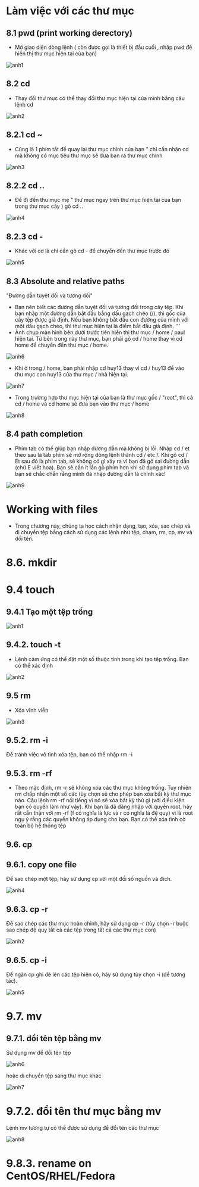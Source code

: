 
# Làm việc với các thư mục
 ## 8.1 pwd (print working derectory)
- Mở giao diện dòng lệnh ( còn được gọi là thiết bị đầu cuối , nhập pwd để hiển thị thư mục hiện tại của bạn)

![anh1](https://image.prntscr.com/image/PND41w1DSISH6TkRp7UPIQ.png)

## 8.2 cd
- Thay đổi thư mục
có thể thay đổi thư mục hiện tại của mình bằng câu lệnh cd 

![anh2](https://image.prntscr.com/image/TxJiaJigQyyqRApgSIofMg.png)

## 8.2.1 cd ~
- Cũng là 1 phím tắt để quay lại thư mục chính của bạn " chỉ cần nhận cd mà không có mục tiêu thư mục sẽ đưa bạn ra thư mục chính

![anh3](https://image.prntscr.com/image/UbzK3fHlR0K3t0_Cwi6e9A.png)

## 8.2.2 cd ..
- Để đi đến thu mục mẹ " thư mục ngay trên thư mục hiện tại của bạn trong thư mục cây ) gõ cd ..

![anh4](https://image.prntscr.com/image/mTkPIKbnTcKFWD6561K9Tw.png)

## 8.2.3 cd -
- Khác với cd là chỉ cần gõ cd - để chuyển đến thư mục trước đó 

![anh5](https://image.prntscr.com/image/9RPPwUgBR9Ollpmx7NLEjQ.png)

## 8.3 Absolute and relative paths
"Đường dẫn tuyệt đối và tương đối"
- Bạn nên biết các đường dẫn tuyệt đối và tương đối trong cây tệp. Khi bạn nhập một đường dẫn
bắt đầu bằng dấu gạch chéo (/), thì gốc của cây tệp được giả định. Nếu bạn không bắt đầu con đường của mình
với một dấu gạch chéo, thì thư mục hiện tại là điểm bắt đầu giả định.
'''
- Ảnh chụp màn hình bên dưới trước tiên hiển thị thư mục / home / paul hiện tại. Từ bên trong này
thư mục, bạn phải gõ cd / home thay vì cd home để chuyển đến thư mục / home.

![anh6](https://image.prntscr.com/image/7Vncn7-hTpqkmHFNaFeeNg.png)

- Khi ở trong / home, bạn phải nhập cd huy13 thay vì cd / huy13 để vào thư mục con huy13 của thư mục / nhà hiện tại.

![anh7](https://image.prntscr.com/image/O_HkL8jCS7m-XrralLaLgg.png)

- Trong trường hợp thư mục hiện tại của bạn là thư mục gốc / "root", thì cả cd / home và cd home sẽ đưa bạn vào thư mục / home

![anh8](https://image.prntscr.com/image/lqT8arGhQtGM7dpqXNZVkQ.png)

## 8.4 path completion

- Phím tab có thể giúp bạn nhập đường dẫn mà không bị lỗi. Nhập cd / et theo sau là tab
phím sẽ mở rộng dòng lệnh thành cd / etc /. Khi gõ cd / Et sau đó là phím tab,
sẽ không có gì xảy ra vì bạn đã gõ sai đường dẫn (chữ E viết hoa).
Bạn sẽ cần ít lần gõ phím hơn khi sử dụng phím tab và bạn sẽ chắc chắn rằng mình đã nhập
đường dẫn là chính xác!

![anh9](https://image.prntscr.com/image/uXsUivsOSZq6iquHZLQZew.png)

#     Working with files
- Trong chương này, chúng ta học cách nhận dạng, tạo, xóa, sao chép và di chuyển tệp bằng cách sử dụng
các lệnh như tệp, chạm, rm, cp, mv và đổi tên.

# 8.6. mkdir

# 9.4 touch
## 9.4.1 Tạo một tệp trống

![anh1](https://image.prntscr.com/image/lf-j9UK2TJez_Z5muzhqCA.png)

## 9.4.2. touch -t
- Lệnh cảm ứng có thể đặt một số thuộc tính trong khi tạo tệp trống. Bạn có thể xác định

![anh2](https://image.prntscr.com/image/WjxZFQpES0eDc_xrUtAMgg.png)

## 9.5 rm
- Xóa vĩnh viễn 

![anh3](https://image.prntscr.com/image/R5ct4PxfTAWQEhZChNkttg.png)

## 9.5.2. rm -i
Để tránh việc vô tình xóa tệp, bạn có thể nhập rm -i

## 9.5.3. rm -rf

- Theo mặc định, rm -r sẽ không xóa các thư mục không trống. Tuy nhiên rm chấp nhận một số
các tùy chọn sẽ cho phép bạn xóa bất kỳ thư mục nào. Câu lệnh rm -rf nổi tiếng vì
nó sẽ xóa bất kỳ thứ gì (với điều kiện bạn có quyền làm như vậy). Khi bạn là
đã đăng nhập với quyền root, hãy rất cẩn thận với rm -rf (f có nghĩa là lực và r có nghĩa là đệ quy)
vì là root ngụ ý rằng các quyền không áp dụng cho bạn. Bạn có thể xóa
tình cờ toàn bộ hệ thống tệp
## 9.6. cp
## 9.6.1. copy one file

Để sao chép một tệp, hãy sử dụng cp với một đối số nguồn và đích.

![anh4](https://image.prntscr.com/image/E5NV6TAuRpKqvAw2FKeJhg.png)

## 9.6.3. cp -r

Để sao chép các thư mục hoàn chỉnh, hãy sử dụng cp -r (tùy chọn -r buộc sao chép đệ quy tất cả các tệp
trong tất cả các thư mục con)

![anh2](https://image.prntscr.com/image/0r0nnMbuQNulS69R5zIaCA.png)

## 9.6.5. cp -i

Để ngăn cp ghi đè lên các tệp hiện có, hãy sử dụng tùy chọn -i (để tương tác).

![anh5](https://image.prntscr.com/image/v_fstxzgTCueHQkL4uQqzg.png)


# 9.7. mv
## 9.7.1. đổi tên tệp bằng mv

Sử dụng mv để đổi tên tệp 

![anh6](https://image.prntscr.com/image/Sax9vs8WTJ_U9-bRys5kaw.png)

hoặc di chuyển tệp sang thư mục khác

![anh7](https://image.prntscr.com/image/8p22-Ka8THyvlPXSkP2Sdg.png)
# 9.7.2. đổi tên thư mục bằng mv

Lệnh mv tương tự có thể được sử dụng để đổi tên các thư mục

![anh8](https://image.prntscr.com/image/fMdFeUttR-i5VHh_PDKjAw.png)


# 9.8.3. rename on CentOS/RHEL/Fedora